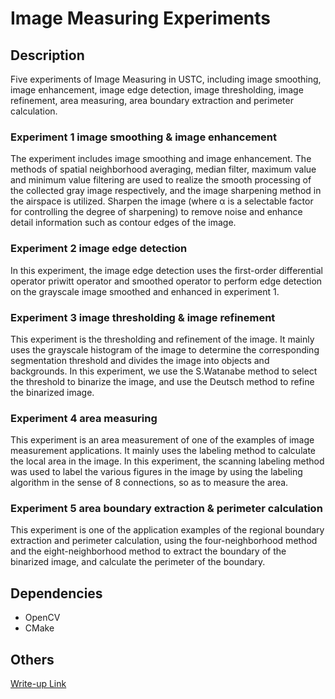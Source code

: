 # Image Measuring Experiments


## Description

Five experiments of Image Measuring in USTC, including image smoothing,  image enhancement,  image edge detection,  image thresholding, image refinement, area measuring, area boundary extraction and perimeter calculation.


### Experiment 1 image smoothing & image enhancement

The experiment includes image smoothing and image enhancement. The methods of spatial neighborhood averaging, median filter, maximum value and minimum value filtering are used to realize the smooth processing of the collected gray image respectively, and the image sharpening method in the airspace is utilized. Sharpen the image (where α is a selectable factor for controlling the degree of sharpening) to remove noise and enhance detail information such as contour edges of the image.

### Experiment 2 image edge detection

In this experiment, the image edge detection uses the first-order differential operator priwitt operator and smoothed operator to perform edge detection on the grayscale image smoothed and enhanced in experiment 1.

### Experiment 3 image thresholding & image refinement

This experiment is the thresholding and refinement of the image. It mainly uses the grayscale histogram of the image to determine the corresponding segmentation threshold and divides the image into objects and backgrounds. In this experiment, we use the S.Watanabe method to select the threshold to binarize the image, and use the Deutsch method to refine the binarized image.

### Experiment 4 area measuring

This experiment is an area measurement of one of the examples of image measurement applications. It mainly uses the labeling method to calculate the local area in the image. In this experiment, the scanning labeling method was used to label the various figures in the image by using the labeling algorithm in the sense of 8 connections, so as to measure the area.

### Experiment 5 area boundary extraction & perimeter calculation

This experiment is one of the application examples of the regional boundary extraction and perimeter calculation, using the four-neighborhood method and the eight-neighborhood method to extract the boundary of the binarized image, and calculate the perimeter of the boundary.


## Dependencies

* OpenCV
* CMake


## Others

[Write-up Link](https://github.com/zhearing/image_measuring_experiments/raw/master/writeup.pdf)




